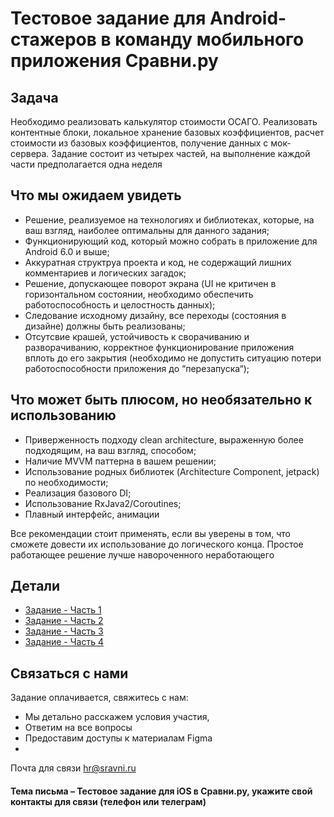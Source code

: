 # Тестовое задание для Android-стажеров в команду мобильного приложения Сравни.ру

## Задача
Необходимо реализовать калькулятор стоимости ОСАГО. Реализовать контентные блоки, локальное хранение базовых коэффициентов, расчет стоимости из базовых коэффициентов, получение данных с мок-сервера. Задание состоит из четырех частей, на выполнение каждой части предполагается одна неделя 

## Что мы ожидаем увидеть
* Решение, реализуемое на технологиях и библиотеках, которые, на ваш взгляд, наиболее оптимальны для данного задания;
* Функционирующий код, который можно собрать в приложение для Android 6.0 и выше;
* Аккуратная структруа проекта и код, не содержащий лишних комментариев и логических загадок;
* Решение, допускающее поворот экрана (UI не критичен в горизонтальном состоянии, необходимо обеспечить работоспособность и целостность данных);
* Следование исходному дизайну, все переходы (состояния в дизайне) должны быть реализованы;
* Отсутсвие крашей, устойчивость к сворачиванию и разворачиванию, корректное функционирование приложения вплоть до его закрытия (необходимо не допустить ситуацию потери работоспособности приложения до “перезапуска“);

## Что может быть плюсом, но необязательно к использованию
* Приверженность подходу clean architecture, выраженную более подходящим, на ваш взгляд, способом;
* Наличие MVVM паттерна в вашем решении;
* Использование родных библиотек (Architecture Component, jetpack) по необходимости;
* Реализация базового DI;
* Использование RxJava2/Coroutines;
* Плавный интерфейс, анимации

Все рекомендации стоит применять, если вы уверены в том, что сможете довести их использование до логического конца. Простое работающее решение лучше навороченного неработающего

## Детали
- [Задание - Часть 1](/TestTask1/README.md)
- [Задание - Часть 2](/TestTask2/README.md)
- [Задание - Часть 3](/TestTask3/README.md)
- [Задание - Часть 4](/TestTask4/README.md)

## Связаться с нами
Задание оплачивается, свяжитесь с нам:
- Мы детально расскажем условия участия,
- Ответим на все вопросы
- Предоставим доступы к материалам  Figma
- 
Почта для связи hr@sravni.ru
#### Тема письма – Тестовое задание для iOS в Сравни.ру, укажите свой контакты для связи (телефон или телеграм)



